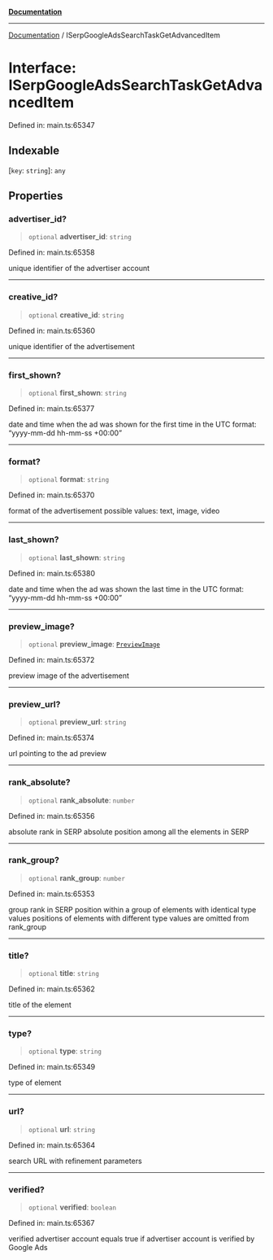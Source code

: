 [**Documentation**](../README.md)

***

[Documentation](../README.md) / ISerpGoogleAdsSearchTaskGetAdvancedItem

# Interface: ISerpGoogleAdsSearchTaskGetAdvancedItem

Defined in: main.ts:65347

## Indexable

\[`key`: `string`\]: `any`

## Properties

### advertiser\_id?

> `optional` **advertiser\_id**: `string`

Defined in: main.ts:65358

unique identifier of the advertiser account

***

### creative\_id?

> `optional` **creative\_id**: `string`

Defined in: main.ts:65360

unique identifier of the advertisement

***

### first\_shown?

> `optional` **first\_shown**: `string`

Defined in: main.ts:65377

date and time when the ad was shown for the first time
in the UTC format: “yyyy-mm-dd hh-mm-ss +00:00”

***

### format?

> `optional` **format**: `string`

Defined in: main.ts:65370

format of the advertisement
possible values: text, image, video

***

### last\_shown?

> `optional` **last\_shown**: `string`

Defined in: main.ts:65380

date and time when the ad was shown the last time
in the UTC format: “yyyy-mm-dd hh-mm-ss +00:00”

***

### preview\_image?

> `optional` **preview\_image**: [`PreviewImage`](../classes/PreviewImage.md)

Defined in: main.ts:65372

preview image of the advertisement

***

### preview\_url?

> `optional` **preview\_url**: `string`

Defined in: main.ts:65374

url pointing to the ad preview

***

### rank\_absolute?

> `optional` **rank\_absolute**: `number`

Defined in: main.ts:65356

absolute rank in SERP
absolute position among all the elements in SERP

***

### rank\_group?

> `optional` **rank\_group**: `number`

Defined in: main.ts:65353

group rank in SERP
position within a group of elements with identical type values
positions of elements with different type values are omitted from rank_group

***

### title?

> `optional` **title**: `string`

Defined in: main.ts:65362

title of the element

***

### type?

> `optional` **type**: `string`

Defined in: main.ts:65349

type of element

***

### url?

> `optional` **url**: `string`

Defined in: main.ts:65364

search URL with refinement parameters

***

### verified?

> `optional` **verified**: `boolean`

Defined in: main.ts:65367

verified advertiser account
equals true if advertiser account is verified by Google Ads
